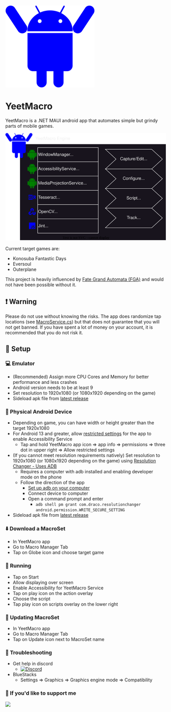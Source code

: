 ![YeetMacro Engine](YeetMacro2/Resources/Images/appicon2.svg) 
# YeetMacro
YeetMacro is a .NET MAUI android app that automates simple but grindy parts of mobile games.

![YeetMacro Engine](docs/yeetmacro_engine.drawio.svg)

Current target games are:
* Konosuba Fantastic Days
* Eversoul
* Outerplane

This project is heavily influenced by [Fate Grand Automata (FGA)](https://github.com/Fate-Grand-Automata/FGA) and would not have been possible without it.

## ❗ Warning
Please do not use without knowing the risks. The app does randomize tap locations (see [MacroService.cs](https://github.com/kappagacha/yeetmacro2/blob/b5c9a018abb18b0bea1a4b486645f83ba615a269/YeetMacro2/Services/MacroService.cs#L267)) but that does not guarantee that you will not get banned. If you have spent a lot of money on your account, it is recommended that you do not risk it.

## 📓 Setup
### 💻 Emulator
* (Recommended) Assign more CPU Cores and Memory for better performance and less crashes
* Android version needs to be at least 9
* Set resolution to 1920x1080 (or 1080x1920 depending on the game)
* Sideload apk file from [latest release](https://github.com/kappagacha/yeetmacro2/releases/tag/latest)

### 📱 Physical Android Device
* Depending on game, you can have width or height greater than the target 1920x1080
* For Android 13 and greater, allow [restricted settings](https://support.google.com/android/answer/12623953?hl=en#allowrestrictedsettings) for the app to enable Accessibility Service
    * Tap and hold YeetMacro app icon => app info => permissions => three dot in upper right => Allow restricted settings
* (If you cannot meet resolution requirements natively) Set resolution to 1920x1080 (or 1080x1920 depending on the game) using [Resolution Changer - Uses ADB](https://play.google.com/store/apps/details?id=com.draco.resolutionchanger&hl=en_US&gl=US&pli=1)
    * Requires a computer with adb installed and enabling developer mode on the phone
    * Follow the direction of the app
        * [Set up adb on your computer](https://www.xda-developers.com/install-adb-windows-macos-linux/)
        * Connect device to computer
        * Open a command prompt and enter
            * `adb shell pm grant com.draco.resolutionchanger android.permission.WRITE_SECURE_SETTING`
* Sideload apk file from [latest release](https://github.com/kappagacha/yeetmacro2/releases/tag/latest)

### ⬇️ Download a MacroSet
* In YeetMacro app
* Go to Macro Manager Tab
* Tap on Globe icon and choose target game

### 🏃 Running
* Tap on Start
* Allow displaying over screen
* Enable Accessibility for YeetMacro Service
* Tap on play icon on the action overlay
* Choose the script
* Tap play icon on scripts overlay on the lower right

### 🔄 Updating MacroSet
* In YeetMacro app
* Go to Macro Manager Tab
* Tap on Update icon next to MacroSet name

### 🔎 Troubleshooting
* Get help in discord
    * [![Discord](https://img.shields.io/badge/Join-Our%20Discord-%237289DA?style=flat&logo=discord)](https://discord.gg/abUPg3RU6J)
* BlueStacks
    * Settings => Graphics => Graphics engine mode => Compatibility

### 💸 If you'd like to support me

[![](https://www.paypalobjects.com/en_US/i/btn/btn_donateCC_LG.gif)](https://www.paypal.com/donate?business=Z2GDPP65YMA7G&no_recurring=0&currency_code=USD)

